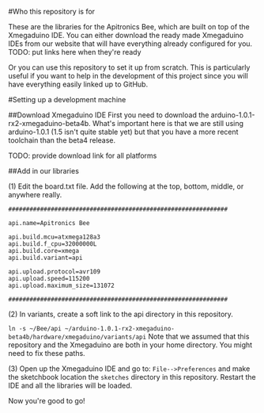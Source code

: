 #Who this repository is for

These are the libraries for the Apitronics Bee, which are built on top of the Xmegaduino IDE. You can either download the ready made Xmegaduino IDEs from our website that will have everything already configured for you.
TODO: put links here when they're ready

Or you can use this repository to set it up from scratch. This is particularly useful if you want to help in the development of this project since you will have everything easily linked up to GitHub.

#Setting up a development machine

##Download Xmegaduino IDE
First you need to download the arduino-1.0.1-rx2-xmegaduino-beta4b. What's important here is that we are still using arduino-1.0.1 (1.5 isn't quite stable yet) but that you have a more recent toolchain than the beta4 release.

TODO: provide download link for all platforms

##Add in our libraries

(1) Edit the board.txt file. Add the following at the top, bottom, middle, or anywhere really.
```
##############################################################

api.name=Apitronics Bee

api.build.mcu=atxmega128a3
api.build.f_cpu=32000000L
api.build.core=xmega
api.build.variant=api

api.upload.protocol=avr109
api.upload.speed=115200
api.upload.maximum_size=131072

##############################################################
```

(2) In variants, create a soft link to the api directory in this repository.

```ln -s ~/Bee/api ~/arduino-1.0.1-rx2-xmegaduino-beta4b/hardware/xmegaduino/variants/api```
Note that we assumed that this repository and the Xmegaduino are both in your home directory. You might need to fix these paths.

(3) Open up the Xmegaduino IDE and go to: `File-->Preferences` and make the sketchbook location the `sketches` directory in this repository. Restart the IDE and all the libraries will be loaded.

Now you're good to go!
